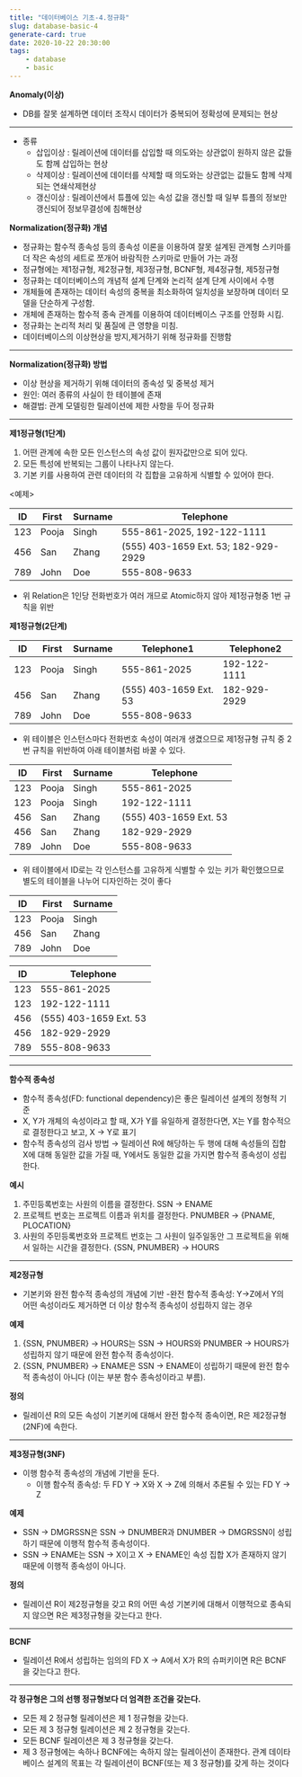 ```yaml
---
title: "데이터베이스 기초-4.정규화"
slug: database-basic-4
generate-card: true
date: 2020-10-22 20:30:00
tags:
    - database
    - basic
---
```


**Anomaly(이상)**
- DB를 잘못 설계하면 데이터 조작시 데이터가 중복되어 정확성에 문제되는 현상

----------------------------------------------------------------------
* 종류
    - 삽입이상 : 릴레이션에 데이터를 삽입할 때 의도와는 상관없이 원하지 않은 값들도 함께 삽입하는 현상
    - 삭제이상 : 릴레이션에 데이터를 삭제할 때 의도와는 상관없는 값들도 함께 삭제되는 연쇄삭제현상
    - 갱신이상 : 릴레이션에서 튜플에 있는 속성 값을 갱신할 때 일부 튜플의 정보만 갱신되어 정보무결성에 침해현상


**Normalization(정규화) 개념**
- 정규화는 함수적 종속성 등의 종속성 이론을 이용하여 잘못 설계된 관계형 스키마를 더 작은 속성의 세트로 쪼개어 바람직한 스키마로 만들어 가는 과정
- 정규형에는 제1정규형, 제2정규형, 제3정규형, BCNF형, 제4정규형, 제5정규형
- 정규화는 데이터베이스의 개념적 설계 단계와 논리적 설계 단계 사이에서 수행
- 개체들에 존재하는 데이터 속성의 중복을 최소화하여 일치성을 보장하며 데이터 모델을 단순하게 구성함.
- 개체에 존재하는 함수적 종속 관계를 이용하여 데이터베이스 구조를 안정화 시킴.
- 정규화는 논리적 처리 및 품질에 큰 영향을 미침.
- 데이터베이스의 이상현상을 방지,제거하기 위해 정규화를 진행함

---------------------------------------------------------------------------
**Normalization(정규화) 방법**
- 이상 현상을 제거하기 위해 데이터의 종속성 및 중복성 제거
- 원인: 여러 종류의 사실이 한 테이블에 존재
- 해결법: 관계 모델링한 릴레이션에 제한 사항을 두어 정규화

----------------------------------------------------------------------------
**제1정규형(1단계)**
1. 어떤 관계에 속한 모든 인스턴스의 속성 값이 원자값만으로 되어 있다.
2. 모든 특성에 반복되는 그룹이 나타나지 않는다.
3. 기본 키를 사용하여 관련 데이터의 각 집합을 고유하게 식별할 수 있어야 한다.

<예제>

|ID|First|Surname|Telephone|
|--|-----|-------|---------|
|123|Pooja|Singh|555-861-2025, 192-122-1111|
|456|San|Zhang|(555) 403-1659 Ext. 53; 182-929-2929|
|789|John|Doe|555-808-9633|

* 위 Relation은 1인당 전화번호가 여러 개므로 Atomic하지 않아 제1정규형중 1번 규칙을 위반


**제1정규형(2단계)**

|ID|First|Surname|Telephone1|Telephone2|
|--|-----|-------|---------|-----------|
|123|Pooja|Singh|555-861-2025|192-122-1111|
|456|San|Zhang|(555) 403-1659 Ext. 53|182-929-2929|
|789|John|Doe|555-808-9633||

* 위 테이블은 인스턴스마다 전화번호 속성이 여러개 생겼으므로 제1정규형 규칙 중 2번 규칙을 위반하여 아래 테이블처럼 바꿀 수 있다.

|ID|First|Surname|Telephone|
|--|-----|-------|---------|
|123|Pooja|Singh|555-861-2025|
|123|Pooja|Singh|192-122-1111|
|456|San|Zhang|(555) 403-1659 Ext. 53|
|456|San|Zhang|182-929-2929|
|789|John|Doe|555-808-9633|

* 위 테이블에서 ID로는 각 인스턴스를 고유하게 식별할 수 있는 키가 확인했으므로 별도의 테이블을 나누어 디자인하는 것이 좋다

|ID|First|Surname|
|--|-----|-------|
|123|Pooja|Singh|
|456|San|Zhang|
|789|John|Doe|

|ID|Telephone|
|--|---------|
|123|555-861-2025|
|123|192-122-1111|
|456|(555) 403-1659 Ext. 53|
|456|182-929-2929|
|789|555-808-9633|

----------------------------------------------

**함수적 종속성**
- 함수적 종속성(FD: functional dependency)은 좋은 릴레이션 설계의 정형적 기준
- X, Y가 개체의 속성이라고 할 때, X가 Y를 유일하게 결정한다면, X는 Y를 함수적으로 결정한다고 보고, X → Y로 표기
- 함수적 종속성의 검사 방법
    → 릴레이션 R에 해당하는 두 행에 대해 속성들의 집합 X에 대해 동일한 값을 가질 때, Y에서도 동일한 값을 가지면 함수적 종속성이 성립한다.

**예시**
1. 주민등록번호는 사원의 이름을 결정한다. SSN → ENAME
2. 프로젝트 번호는 프로젝트 이름과 위치를 결정한다. PNUMBER → {PNAME, PLOCATION}
3. 사원의 주민등록번호와 프로젝트 번호는 그 사원이 일주일동안 그 프로젝트을 위해서 일하는 시간을 결정한다. {SSN, PNUMBER} → HOURS

--------------------------------------------------
**제2정규형**
- 기본키와 완전 함수적 종속성의 개념에 기반
    -완전 함수적 종속성: Y→Z에서 Y의 어떤 속성이라도 제거하면 더 이상 함수적 종속성이 성립하지 않는 경우

**예제**
1. {SSN, PNUMBER} → HOURS는 SSN → HOURS와 PNUMBER → HOURS가 성립하지 않기 때문에 완전 함수적 종속성이다.
2. {SSN, PNUMBER} → ENAME은 SSN → ENAME이 성립하기 때문에 완전 함수적 종속성이 아니다 (이는 부분 함수 종속성이라고 부름).

**정의**
- 릴레이션 R의 모든 속성이 기본키에 대해서 완전 함수적 종속이면, R은 제2정규형(2NF)에 속한다.

---------------------------------------------------

**제3정규형(3NF)**
- 이행 함수적 종속성의 개념에 기반을 둔다.
    - 이행 함수적 종속성: 두 FD Y → X와 X → Z에 의해서 추론될 수 있는 FD Y → Z

**예제**
- SSN → DMGRSSN은 SSN → DNUMBER과 DNUMBER → DMGRSSN이 성립하기 때문에 이행적 함수적 종속성이다.
- SSN → ENAME는 SSN → X이고 X → ENAME인 속성 집합 X가 존재하지 않기 때문에 이행적 종속성이 아니다.

**정의**
- 릴레이션 R이 제2정규형을 갖고 R의 어떤 속성 기본키에 대해서 이행적으로 종속되지 않으면 R은 제3정규형을 갖는다고 한다.

----------------------------------------------------

**BCNF**
- 릴레이션 R에서 성립하는 임의의 FD X → A에서 X가 R의 슈퍼키이면 R은 BCNF을 갖는다고 한다.

------------------------------------------------------

**각 정규형은 그의 선행 정규형보다 더 엄격한 조건을 갖는다.**
- 모든 제 2 정규형 릴레이션은 제 1 정규형을 갖는다.
- 모든 제 3 정규형 릴레이션은 제 2 정규형을 갖는다.
- 모든 BCNF 릴레이션은 제 3 정규형을 갖는다.
- 제 3 정규형에는 속하나 BCNF에는 속하지 않는 릴레이션이 존재한다. 관계 데이타베이스 설계의 목표는 각 릴레이션이 BCNF(또는 제 3 정규형)를 갖게 하는 것이다
